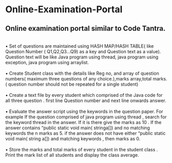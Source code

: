 # Online-Examination-Portal

<h2>Online examination portal similar to Code Tantra. </h2> 
<br>•	Set of questions are maintained using HASH MAP/HASH TABLE( like Question Number ( Q1,Q2,Q3…Q9) as a key and Question text as a value).  Question text  will be like Java program  using thread, java program using exception, java program using arraylist.
<br><br>•	Create Student class with the details like Reg no, and array of question numbers( maximum three questions of any choice.),marks array,total marks.( question number should not be repeated for a single student)
<br><br>•	 Create a text file by every student which comprised of the Java code for all three question . first line Question number and next line onwards  answer.
<br><br>•	Evaluate the answer script using the keywords in the question paper. For example If the question comprised of java program using thread , search for the keyword thread in the answer. If it is there give the marks as 10 . If the answer contains “public static void main( stringa[]) and no matching keywords the n marks as 5. if the answer  does not have either “public static void main( string a[]) and matching keywords , then marks as 0.
<br><br>•	Store the marks and total marks of every student  in the student class . Print the mark list of all  students and display the class average.
